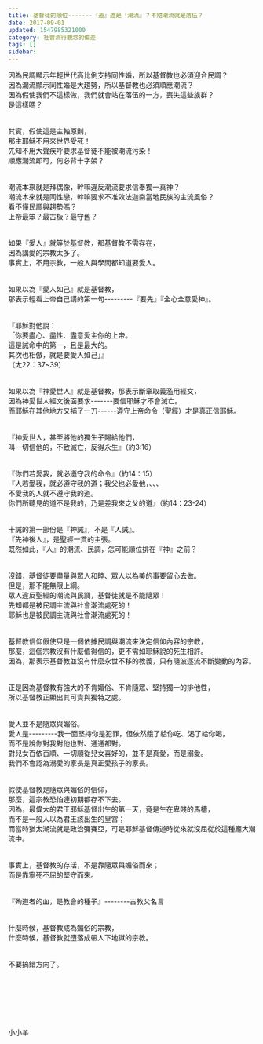 ```yaml
---
title: 基督徒的順位-------『道』還是『潮流』？不隨潮流就是落伍？
date: 2017-09-01
updated: 1547985321000
category: 社會流行觀念的偏差
tags: []
sidebar: 
---
```


<p>因為民調顯示年輕世代高比例支持同性婚，所以基督教也必須迎合民調？<br/>因為潮流顯示同性婚是大趨勢，所以基督教也必須順應潮流？<br/>因為假使我們不這樣做，我們就會站在落伍的一方，喪失這些族群？<br/><!--more-->是這樣嗎？<br/><br/><br/>其實，假使這是主軸原則，<br/>那主耶穌不用來世界受死！<br/>先知不用大聲疾呼要求基督徒不能被潮流污染！<br/>順應潮流即可，何必背十字架？<br/><br/><br/>潮流本來就是拜偶像，幹嘛違反潮流要求信奉獨一真神？<br/>潮流本來就是同性戀，幹嘛要求不准效法迦南當地民族的主流風俗？<br/>看不懂民調與趨勢嗎？<br/>上帝最笨？最古板？最守舊？<br/><br/><br/>如果『愛人』就等於基督教，那基督教不需存在，<br/>因為講愛的宗教太多了。<br/>事實上，不用宗教，一般人與學問都知道要愛人。<br/><br/><br/>如果以為『愛人如己』就是基督教，<br/>那表示輕看上帝自己講的第一句---------『要先』『全心全意愛神』。<br/><br/><br/>『耶穌對他說：<br/>「你要盡心、盡性、盡意愛主你的上帝。<br/>這是誡命中的第一，且是最大的。<br/>其次也相倣，就是要愛人如己」』<br/>（太22：37~39）<br/><br/><br/>如果以為『神愛世人』就是基督教，那表示斷章取義濫用經文，<br/>因為神愛世人經文後面要求-------要信耶穌才不會滅亡。<br/>而耶穌在其他地方又補了一刀------遵守上帝命令（聖經）才是真正信耶穌。<br/><br/><br/>『神愛世人，甚至將他的獨生子賜給他們，<br/>叫一切信他的，不致滅亡，反得永生』（約3:16）<br/><br/><br/>『你們若愛我，就必遵守我的命令』（約14：15）<br/>『人若愛我，就必遵守我的道；我父也必愛他，、、、<br/>不愛我的人就不遵守我的道。<br/>你們所聽見的道不是我的，乃是差我來之父的道』（約14：23-24）<br/><br/><br/>十誡的第一部份是『神誡』，不是『人誡』。<br/>『先神後人』，是聖經一貫的主張。<br/>既然如此，『人』的潮流、民調，怎可能順位排在『神』之前？<br/><br/><br/>沒錯，基督徒要盡量與眾人和睦、眾人以為美的事要留心去做。<br/>但是，那不能無限上綱。<br/>眾人違反聖經的潮流與民調，基督徒就是不能隨眾！<br/>先知都是被民調主流與社會潮流處死的！<br/>耶穌也是被民調主流與社會潮流處死的！<br/><br/><br/>基督教信仰假使只是一個依據民調與潮流來決定信仰內容的宗教，<br/>那麼，這個宗教沒有什麼值得信的，更不需如耶穌說的死生相許。<br/>因為，那表示基督教並沒有什麼永世不移的教義，只有隨波逐流不斷變動的內容。<br/><br/><br/>正是因為基督教有強大的不肯媚俗、不肯隨眾、堅持獨一的排他性，<br/>所以基督教正顯出其可貴與獨特之處。<br/><br/><br/>愛人並不是隨眾與媚俗。<br/>愛人是---------我一面堅持你是犯罪，但依然餓了給你吃、渴了給你喝，<br/>而不是說你對我對他也對、通通都對。<br/>對兒女百依百順、一切順從兒女喜好的，並不是真愛，而是溺愛。<br/>我們不會認為溺愛的家長是真正愛孩子的家長。<br/><br/><br/>假使基督教是隨眾與媚俗的信仰，<br/>那麼，這宗教恐怕連初期都存不下去。<br/>因為，最偉大的君王耶穌基督出生的第一天，竟是生在卑賤的馬槽，<br/>而不是一般人以為君王該出生的皇宮；<br/>而當時猶太潮流就是政治彌賽亞，可是耶穌基督傳道時從來就沒屈從於這種龐大潮流中。<br/><br/><br/>事實上，基督教的存活，不是靠隨眾與媚俗而來；<br/>而是靠寧死不屈的堅守而來。<br/><br/><br/>『殉道者的血，是教會的種子』--------古教父名言<br/><br/><br/>什麼時候，基督教成為媚俗的宗教，<br/>什麼時候，基督教就墮落成帶人下地獄的宗教。<br/><br/><br/>不要搞錯方向了。<br/><br/><br/><br/><br/><br/><br/><br/>小小羊<br/><br/><br/><br/></p>